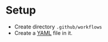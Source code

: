 # Setup

* Create directory `.github/workflows`
* Create a [YAML](https://yaml.org/) file in it.



